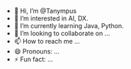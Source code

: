 - 👋 Hi, I’m @Tanympus
- 👀 I’m interested in AI, DX.
- 🌱 I’m currently learning Java, Python.
- 💞️ I’m looking to collaborate on ...
- 📫 How to reach me ...
- 😄 Pronouns: ...
- ⚡ Fun fact: ...

<!---
Tanympus/Tanympus is a ✨ special ✨ repository because its `README.md` (this file) appears on your GitHub profile.
You can click the Preview link to take a look at your changes.
--->
